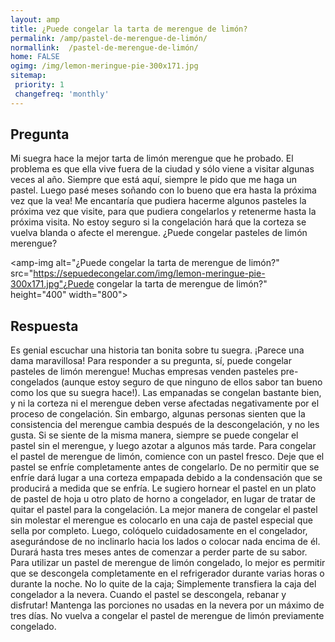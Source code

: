 ```yaml
---
layout: amp
title: ¿Puede congelar la tarta de merengue de limón?  
permalink: /amp/pastel-de-merengue-de-limón/
normallink:  /pastel-de-merengue-de-limón/
home: FALSE
ogimg: /img/lemon-meringue-pie-300x171.jpg
sitemap:
 priority: 1
 changefreq: 'monthly'
---
```




## Pregunta

Mi suegra hace la mejor tarta de limón merengue que he probado. El problema es que ella vive fuera de la ciudad y sólo viene a visitar algunas veces al año. Siempre que está aquí, siempre le pido que me haga un pastel. Luego pasé meses soñando con lo bueno que era hasta la próxima vez que la vea! Me encantaría que pudiera hacerme algunos pasteles la próxima vez que visite, para que pudiera congelarlos y retenerme hasta la próxima visita. No estoy seguro si la congelación hará que la corteza se vuelva blanda o afecte el merengue. ¿Puede congelar pasteles de limón merengue?


<amp-img alt="¿Puede congelar la tarta de merengue de limón?" src="https://sepuedecongelar.com/img/lemon-meringue-pie-300x171.jpg"¿Puede congelar la tarta de merengue de limón?" height="400" width="800"></amp-img>


## Respuesta

Es genial escuchar una historia tan bonita sobre tu suegra. ¡Parece una dama maravillosa! Para responder a su pregunta, sí, puede congelar pasteles de limón merengue! Muchas empresas venden pasteles pre-congelados (aunque estoy seguro de que ninguno de ellos sabor tan bueno como los que su suegra hace!). Las empanadas se congelan bastante bien, y ni la corteza ni el merengue deben verse afectadas negativamente por el proceso de congelación. Sin embargo, algunas personas sienten que la consistencia del merengue cambia después de la descongelación, y no les gusta. Si se siente de la misma manera, siempre se puede congelar el pastel sin el merengue, y luego azotar a algunos más tarde.
Para congelar el pastel de merengue de limón, comience con un pastel fresco. Deje que el pastel se enfríe completamente antes de congelarlo. De no permitir que se enfríe dará lugar a una corteza empapada debido a la condensación que se producirá a medida que se enfría. Le sugiero hornear el pastel en un plato de pastel de hoja u otro plato de horno a congelador, en lugar de tratar de quitar el pastel para la congelación. La mejor manera de congelar el pastel sin molestar el merengue es colocarlo en una caja de pastel especial que sella por completo. Luego, colóquelo cuidadosamente en el congelador, asegurándose de no inclinarlo hacia los lados o colocar nada encima de él. Durará hasta tres meses antes de comenzar a perder parte de su sabor.
Para utilizar un pastel de merengue de limón congelado, lo mejor es permitir que se descongela completamente en el refrigerador durante varias horas o durante la noche. No lo quite de la caja; Simplemente transfiera la caja del congelador a la nevera. Cuando el pastel se descongela, rebanar y disfrutar! Mantenga las porciones no usadas en la nevera por un máximo de tres días. No vuelva a congelar el pastel de merengue de limón previamente congelado.
